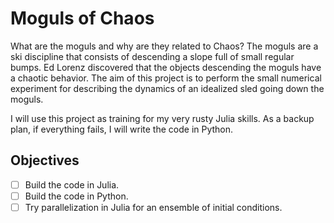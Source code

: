 # Moguls of Chaos

What are the moguls and why are they related to Chaos? The moguls are a ski discipline that consists of descending a slope full of small regular bumps. Ed Lorenz discovered that the objects descending the moguls have a chaotic behavior. The aim of this project is to perform the small numerical experiment for describing the dynamics of an idealized sled going down the moguls.

I will use this project as training for my very rusty Julia skills. As a backup plan, if everything fails, I will write the code in Python.

## Objectives

- [ ] Build the code in Julia.
- [ ] Build the code in Python.
- [ ] Try parallelization in Julia for an ensemble of initial conditions.
